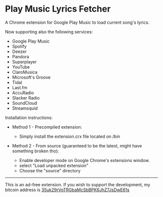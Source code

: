 # Play Music Lyrics Fetcher
A Chrome extension for Google Play Music to load current song's lyrics.

Now supporting also the following services:
  - Google Play Music
  - Spotify
  - Deezer
  - Pandora
  - Superplayer
  - YouTube
  - ClaroMusica
  - Microsoft's Groove
  - Tidal
  - Last.fm
  - AccuRadio
  - Slacker Radio
  - SoundCloud
  - Streamsquid


Installation instructions:

- Method 1 - Precompiled extension:
  - Simply install the extension.crx file located on /bin

- Method 2 - From source (guaranteed to be the latest, might have something broken tho):
  - Enable developer mode on Google Chrome's extensions window.
  - select "Load unpacked extension"
  - Choose the "source" directory

---
This is an ad-free extension. If you wish to support the development, my bitcoin address is [35uk29rVoTRGbaMcSbBPK6JhZ7JsDwE61s](bitcoin://35uk29rVoTRGbaMcSbBPK6JhZ7JsDwE61s)

